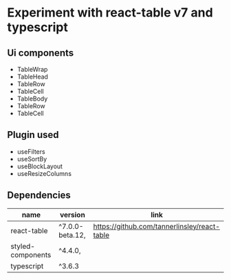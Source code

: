 # Experiment with react-table v7 and typescript

## Ui components

- TableWrap
- TableHead
- TableRow
- TableCell
- TableBody
- TableRow
- TableCell

## Plugin used

- useFilters
- useSortBy
- useBlockLayout
- useResizeColumns

## Dependencies

| name              | version         | link                                         |
| ----------------- | --------------- | -------------------------------------------- |
| react-table       | ^7.0.0-beta.12, | https://github.com/tannerlinsley/react-table |
| styled-components | ^4.4.0,         |                                              |
| typescript        | ^3.6.3          |                                              |
